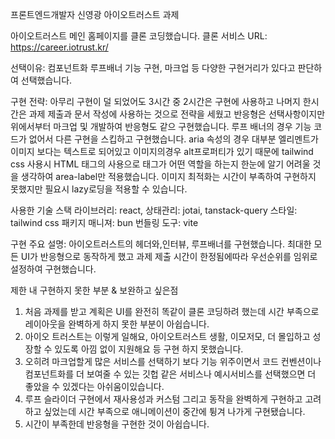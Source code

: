 프론트엔드개발자 신영광 아이오트러스트 과제

아이오트러스트 메인 홈페이지를 클론 코딩했습니다.
클론 서비스 URL: https://career.iotrust.kr/

선택이유: 컴포넌트화 루프배너 기능 구현, 마크업 등 다양한 구현거리가 있다고 판단하여 선택했습니다.

구현 전략: 아무리 구현이 덜 되었어도 3시간 중 2시간은 구현에 사용하고 나머지 한시간은 과제 제출과 문서 작성에 사용하는 것으로 전략을 세웠고 반응형은 선택사항이지만 위에서부터 마크업 및 개발하여 반응형도 같으 구현했습니다. 루프 배너의 경우 기능 코드가 없어서 다른 구현을 스킵하고 구현했습니다. aria 속성의 경우 대부분 엘리멘트가 이미지 보다는 텍스트로 되어있고 이미지의경우 alt프로퍼티가 있기 때문에 tailwind css 사용시 HTML 태그의 사용으로 태그가 어떤 역할을 하는지 한눈에 알기 어려울 것을 생각하여 area-label만 적용했습니다. 이미지 최적화는 시간이 부족하여 구현하지 못했지만 필요시 lazy로딩을 적용할 수 있습니다.

사용한 기술 스택
라이브러리: react,
상태관리: jotai, tanstack-query
스타일: tailwind css
패키지 매니져: bun
번들링 도구: vite

구현 주요 설명:
아이오트러스트의 헤더와,인터뷰, 루프배너를 구현했습니다.
최대한 모든 UI가 반응형으로 동작하게 했고 과제 제출 시간이 한정됨에따라 우선순위를 임위로 설정하여 구현했습니다.

제한 내 구현하지 못한 부분 & 보완하고 싶은점

1. 처음 과제를 받고 계획은 UI를 완전히 똑같이 클론 코딩하려 했는데 시간 부족으로 레이아웃을 완벽하게 하지 못한 부분이 아쉽습니다.
2. 아이오 트러스트는 이렇게 일해요, 아이오트러스트 생활, 이모저모, 더 몰입하고 성장할 수 있도록 아낌 없이 지원해요 등 구현 하지 못했습니다.
3. 오히려 마크업할게 많은 서비스를 선택하기 보다 기능 위주이면서 코드 컨벤션이나 컴포넌트화를 더 보여줄 수 있는 깃헙 같은 서비스나 예시서비스를 선택했으면 더 좋았을 수 있겠다는 아쉬움이있습니다.
4. 루프 슬라이더 구현에서 재사용성과 커스텀 그리고 동작을 완벽하게 구현하고 고려하고 싶었는데 시간 부족으로 애니메이션이 중간에 튕겨 나가게 구현됐습니다.
5. 시간이 부족한데 반응형을 구현한 것이 아쉽습니다.
